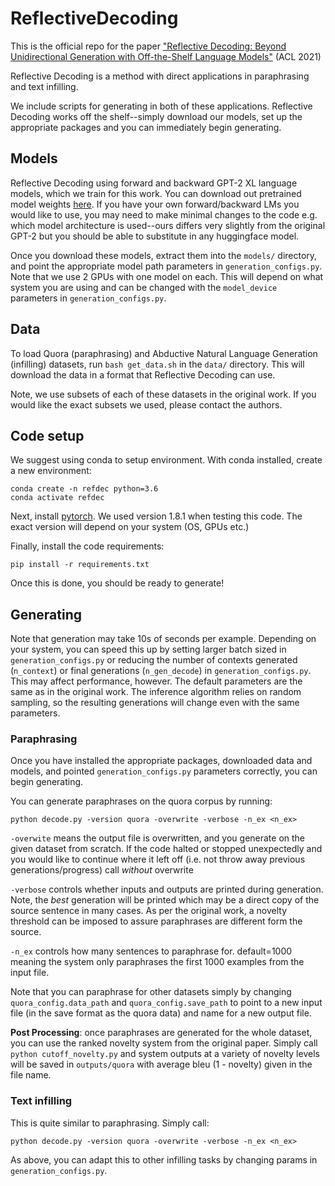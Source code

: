 # ReflectiveDecoding

This is the official repo for the paper ["Reflective Decoding: Beyond Unidirectional Generation with Off-the-Shelf Language Models"](https://homes.cs.washington.edu/~pawest/ReflectiveDecoding.html) (ACL 2021)

Reflective Decoding is a method with direct applications in paraphrasing and text infilling. 

We include scripts for generating in both of these applications. Reflective Decoding works off the shelf--simply download our models, set up the appropriate packages and you can immediately begin generating.

## Models

Reflective Decoding using forward and backward GPT-2 XL language models, which we train for this work. You can download out pretrained model weights [here](https://github.com/peterwestuw/GPT2ForwardBackward). If you have your own forward/backward LMs you would like to use, you may need to make minimal changes to the code e.g. which model architecture is used--ours differs very slightly from the original GPT-2 but you should be able to substitute in any huggingface model. 

Once you download these models, extract them into the `models/` directory, and point the appropriate model path parameters in `generation_configs.py`. Note that we use 2 GPUs with one model on each. This will depend on what system you are using and can be changed with the `model_device` parameters in `generation_configs.py`.

## Data

To load Quora (paraphrasing) and Abductive Natural Language Generation (infilling) datasets, run `bash get_data.sh` in the `data/` directory. This will download the data in a format that Reflective Decoding can use.

Note, we use subsets of each of these datasets in the original work. If you would like the exact subsets we used, please contact the authors. 

## Code setup

We suggest using conda to setup environment. With conda installed, create a new environment:

```
conda create -n refdec python=3.6
conda activate refdec
```

Next, install [pytorch](https://pytorch.org/). We used version 1.8.1 when testing this code. The exact version will depend on your system (OS, GPUs etc.)

Finally, install the code requirements:


```
pip install -r requirements.txt
```

Once this is done, you should be ready to generate!

## Generating

Note that generation may take 10s of seconds per example. Depending on your system, you can speed this up by setting larger batch sized in `generation_configs.py` or reducing the number of contexts generated (`n_context`) or final generations (`n_gen_decode`) in `generation_configs.py`. This may affect performance, however. The default parameters are the same as in the original work. The inference algorithm relies on random sampling, so the resulting generations will change even with the same parameters.

### Paraphrasing

Once you have installed the appropriate packages, downloaded data and models, and pointed `generation_configs.py` parameters correctly, you can begin generating. 

You can generate paraphrases on the quora corpus by running:

```
python decode.py -version quora -overwrite -verbose -n_ex <n_ex>
```

`-overwite` means the output file is overwritten, and you generate on the given dataset from scratch. If the code halted or stopped unexpectedly and you would like to continue where it left off (i.e. not throw away previous generations/progress) call *without* overwrite

`-verbose` controls whether inputs and outputs are printed during generation. Note, the *best* generation will be printed which may be a direct copy of the source sentence in many cases. As per the original work, a novelty threshold can be imposed to assure paraphrases are different form the source.

`-n_ex` controls how many sentences to paraphrase for. default=1000 meaning the system only paraphrases the first 1000 examples from the input file. 

Note that you can paraphrase for other datasets simply by changing `quora_config.data_path` and  `quora_config.save_path` to point to a new input file (in the save format as the quora data) and name for a new output file.

**Post Processing**: once paraphrases are generated for the whole dataset, you can use the ranked novelty system from the original paper. Simply call ` python cutoff_novelty.py` and system outputs at a variety of novelty levels will be saved in `outputs/quora` with average bleu (1 - novelty) given in the file name.

### Text infilling

This is quite similar to paraphrasing. Simply call:

```
python decode.py -version quora -overwrite -verbose -n_ex <n_ex>
```

As above, you can adapt this to other infilling tasks by changing params in `generation_configs.py`. 
